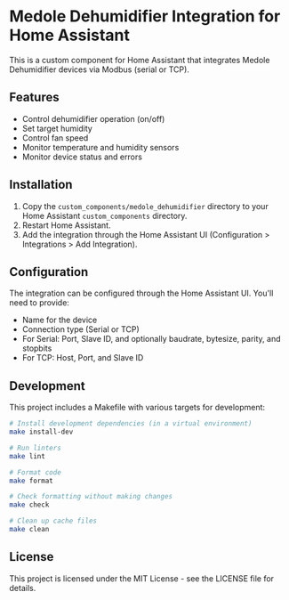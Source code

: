 # Medole Dehumidifier Integration for Home Assistant

This is a custom component for Home Assistant that integrates Medole Dehumidifier devices via Modbus (serial or TCP).

## Features

- Control dehumidifier operation (on/off)
- Set target humidity
- Control fan speed
- Monitor temperature and humidity sensors
- Monitor device status and errors

## Installation

1. Copy the `custom_components/medole_dehumidifier` directory to your Home Assistant `custom_components` directory.
2. Restart Home Assistant.
3. Add the integration through the Home Assistant UI (Configuration > Integrations > Add Integration).

## Configuration

The integration can be configured through the Home Assistant UI. You'll need to provide:

- Name for the device
- Connection type (Serial or TCP)
- For Serial: Port, Slave ID, and optionally baudrate, bytesize, parity, and stopbits
- For TCP: Host, Port, and Slave ID

## Development

This project includes a Makefile with various targets for development:

```bash
# Install development dependencies (in a virtual environment)
make install-dev

# Run linters
make lint

# Format code
make format

# Check formatting without making changes
make check

# Clean up cache files
make clean
```

## License

This project is licensed under the MIT License - see the LICENSE file for details.
